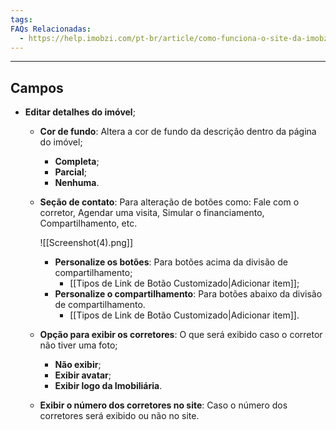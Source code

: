 ```yaml
---
tags:
FAQs Relacionadas:
  - https://help.imobzi.com/pt-br/article/como-funciona-o-site-da-imobzi-j55id3
---
```

---
## Campos

- **Editar detalhes do imóvel**;
	- **Cor de fundo**: Altera a cor de fundo da descrição dentro da página do imóvel;
		- **Completa**;
		- **Parcial**;
		- **Nenhuma**.
	- **Seção de contato**: Para alteração de botões como: Fale com o corretor, Agendar uma visita, Simular o financiamento, Compartilhamento, etc.
	
		![[Screenshot(4).png]]
		
		- **Personalize os botões**: Para botões acima da divisão de compartilhamento;
			- [[Tipos de Link de Botão Customizado|Adicionar item]];
		- **Personalize o compartilhamento**: Para botões abaixo da divisão de compartilhamento.
			- [[Tipos de Link de Botão Customizado|Adicionar item]].
	- **Opção para exibir os corretores**: O que será exibido caso o corretor não tiver uma foto;
		- **Não exibir**;
		- **Exibir avatar**;
		- **Exibir logo da Imobiliária**.
	- **Exibir o número dos corretores no site**: Caso o número dos corretores será exibido ou não no site.